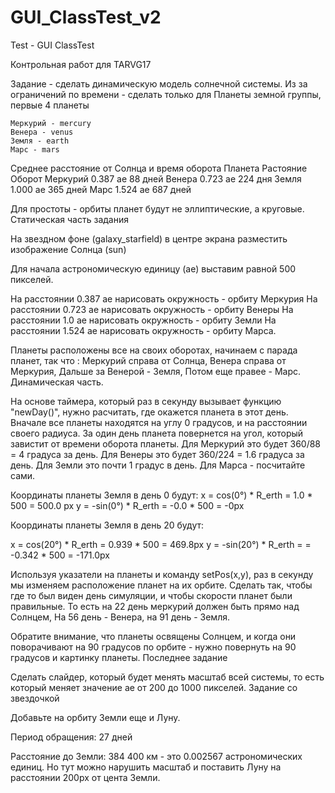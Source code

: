 # GUI_ClassTest_v2
Test - GUI ClassTest

Контрольная работ для TARVG17

Задание - сделать динамическую модель солнечной системы. Из за ограничений по времени - сделать только для Планеты земной группы, первые 4 планеты

    Меркурий - mercury
    Венера - venus
    Земля - earth
    Марс - mars

Среднее расстояние от Cолнца и время оборота
Планета 	Растояние 	Оборот
Меркурий 	0.387 ае 	88 дней
Венера 	0.723 ае 	224 дня
Земля 	1.000 ае 	365 дней
Марс 	1.524 ае 	687 дней

Для простоты - орбиты планет будут не эллиптические, а круговые.
Статическая часть задания

На звездном фоне (galaxy_starfield) в центре экрана разместить изображение Солнца (sun)

Для начала астрономическую единицу (ае) выставим равной 500 пикселей.

На расстоянии 0.387 ае нарисовать окружность - орбиту Меркурия
На расстоянии 0.723 ае нарисовать окружность - орбиту Венеры
На расстоянии 1.0 ае нарисовать окружность - орбиту Земли
На расстоянии 1.524 ае нарисовать окружность - орбиту Марса.

Планеты расположены все на своих оборотах, начинаем с парада планет, так что :
Меркурий справа от Солнца,
Венера справа от Меркурия,
Дальше за Венерой - Земля,
Потом еще правее - Марс.
Динамическая часть.

На основе таймера, который раз в секунду вызывает функцию "newDay()", нужно расчитать, где окажется планета в этот день.
Вначале все планеты находятся на углу 0 градусов, и на расстоянии своего радиуса.
За один день планета повернется на угол, который завистит от времени оборота планеты.
Для Меркурий это будет 360/88 = 4 градуса за день.
Для Венеры это будет 360/224 = 1.6 градуса за день.
Для Земли это почти 1 градус в день.
Для Марса - посчитайте сами.

Координаты планеты Земля в день 0 будут:
x = cos(0°) * R_erth = 1.0 * 500 = 500.0 px
y = -sin(0°) * R_erth = -0.0 * 500 = -0px

Координаты планеты Земля в день 20 будут:

x = cos(20°) * R_erth = 0.939 * 500 = 469.8px
y = -sin(20°) * R_erth = = -0.342 * 500 = -171.0px

Используя указатели на планеты и команду setPos(x,y), раз в секунду мы изменяем расположение планет на их орбите. Сделать так, чтобы где то был виден день симуляции, и чтобы скорости планет были правильные. То есть на 22 день меркурий должен быть прямо над Солнцем, На 56 день - Венера, на 91 день - Земля.

Обратите внимание, что планеты освящены Солнцем, и когда они поворачивают на 90 градусов по орбите - нужно повернуть на 90 градусов и картинку планеты.
Последнее задание

Cделать слайдер, который будет менять масштаб всей системы, то есть который меняет значение ае от 200 до 1000 пикселей.
Задание со звездочкой

Добавьте на орбиту Земли еще и Луну.

Период обращения: 27 дней

Расстояние до Земли: 384 400 км - это 0.002567 астрономических единиц. Но тут можно нарушить масштаб и поставить Луну на расстоянии 200px от цента Земли.
